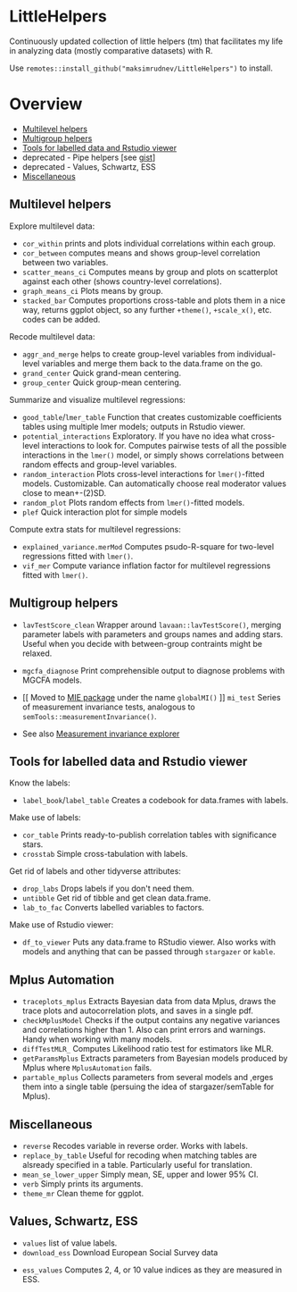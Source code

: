 

# LittleHelpers

Continuously updated collection of little helpers (tm) that facilitates my life in analyzing data (mostly comparative datasets) with R.


Use `remotes::install_github("maksimrudnev/LittleHelpers")` to install.

# Overview

- [Multilevel helpers](#multilevel-helpers)
- [Multigroup helpers](#multigroup-helpers)
- [Tools for labelled data and Rstudio viewer](#tools-for-labelled-data-and-rstudio-viewer)
- deprecated - Pipe helpers [see [gist](https://gist.github.com/MaksimRudnev/bf81eab9f39bd830f9f167c669444472)]
- deprecated - Values, Schwartz, ESS
- [Miscellaneous](#miscellaneous)

## Multilevel helpers

Explore multilevel data:

- `cor_within` prints and plots individual correlations within each group.
- `cor_between` computes means and shows group-level correlation between two variables.
- `scatter_means_ci` Computes means by group and plots on scatterplot against each other (shows country-level correlations).
- `graph_means_ci` Plots means by group.
- `stacked_bar` Computes proportions cross-table and plots them in a nice way, returns ggplot object, so any further `+theme()`, `+scale_x()`, etc. codes can be added.

Recode multilevel data:

- `aggr_and_merge` helps to create group-level variables from individual-level variables and merge them back to the data.frame on the go.
- `grand_center` Quick grand-mean centering.
- `group_center` Quick group-mean centering.

Summarize and visualize multilevel regressions:

- `good_table`/`lmer_table` Function that creates customizable coefficients tables using multiple lmer models; outputs in Rstudio viewer.
- `potential_interactions` Exploratory. If you have no idea what cross-level interactions to look for. Computes pairwise tests of all the possible interactions in the `lmer()` model, or simply shows correlations between random effects and group-level variables.
- `random_interaction` Plots cross-level interactions for `lmer()`-fitted models. Customizable. Can automatically choose real moderator values close to mean+-(2)SD.
- `random_plot` Plots random effects from `lmer()`-fitted models.
- `plef` Quick interaction plot for simple models

Compute extra stats for multilevel regressions:

- `explained_variance.merMod` Computes psudo-R-square for two-level regressions fitted with `lmer()`.
- `vif_mer` Compute variance inflation factor for multilevel regressions fitted with `lmer()`.


## Multigroup helpers

- `lavTestScore_clean` Wrapper around `lavaan::lavTestScore()`, merging parameter labels with parameters and groups names and adding stars. Useful when you decide with between-group contraints might be relaxed.
- `mgcfa_diagnose` Print comprehensible output to diagnose problems with MGCFA models.
- [[ Moved to [MIE package](https://github.com/MaksimRudnev/MIE.package) under the name `globalMI()` ]] `mi_test` Series of measurement invariance tests, analogous to `semTools::measurementInvariance()`.

- See also [Measurement invariance explorer](https://github.com/MaksimRudnev/MIE.package)


## Tools for labelled data and Rstudio viewer

Know the labels:

- `label_book`/`label_table` Creates a codebook for data.frames with labels.

Make use of labels: 

- `cor_table` Prints ready-to-publish correlation tables with significance stars.
- `crosstab` Simple cross-tabulation with labels.

Get rid of labels and other tidyverse attributes:

- `drop_labs` Drops labels if you don't need them.
- `untibble` Get rid of tibble and get clean data.frame.
- `lab_to_fac` Converts labelled variables to factors.

Make use of Rstudio viewer:

- `df_to_viewer` Puts any data.frame to RStudio viewer. Also works with models and anything that can be passed through `stargazer` or `kable`.





## Mplus Automation

- `traceplots_mplus` Extracts Bayesian data from data Mplus, draws the trace plots and autocorrelation plots, and saves in a single pdf.
- `checkMplusModel` Checks if the output contains any negative variances and correlations higher than 1. Also can print errors and warnings. Handy when working with many models.
- `diffTestMLR_` Computes Likelihood ratio test for estimators like MLR.
- `getParamsMplus` Extracts parameters from Bayesian models produced by Mplus where `MplusAutomation` fails.
- `partable_mplus` Collects parameters from several models and ,erges them into a single table (persuing the idea of stargazer/semTable for Mplus).



## Miscellaneous

- `reverse` Recodes variable in reverse order. Works with labels.
- `replace_by_table` Useful for recoding when matching tables are alsready specified in a table. Particularly useful for translation.
- `mean_se_lower_upper` Simply mean, SE, upper and lower 95% CI.
- `verb` Simply prints its arguments.
- `theme_mr` Clean theme for ggplot.


## Values, Schwartz, ESS

- `values` list of value labels.
- `download_ess` Download European Social Survey data
<!-- - `schwartz_circle` Draw Schwartz circle and more with three simple functions: `add_circle`, `add_radius`, and `add_label`. !-->
- `ess_values` Computes 2, 4, or 10 value indices as they are measured in ESS.






